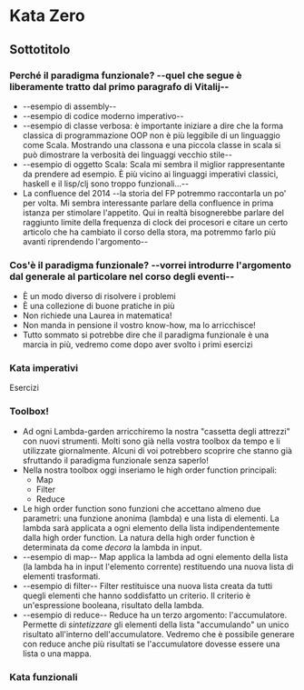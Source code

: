 Kata Zero 
=========
Sottotitolo 
-----------

### Perché il paradigma funzionale? --quel che segue è liberamente tratto dal primo paragrafo di Vitalij--  
* --esempio di assembly--
* --esempio di codice moderno imperativo--
* --esempio di classe verbosa: è importante iniziare a dire che la forma classica di programmazione OOP non è più leggibile di un linguaggio come Scala. Mostrando una classona e una piccola classe in scala si può dimostrare la verbosità dei linguaggi vecchio stile--
* --esempio di oggetto Scala: Scala mi sembra il miglior rappresentante da prendere ad esempio. È più vicino ai linguaggi imperativi classici, haskell e il lisp/clj sono troppo funzionali...--
* La confluence del 2014 --la storia del FP potremmo raccontarla un po' per volta. Mi sembra interessante parlare della confluence in prima istanza per stimolare l'appetito. Qui in realtà bisognerebbe parlare del raggiunto limite della frequenza di clock dei procesori e citare un certo articolo che ha cambiato il corso della stora, ma potremmo farlo più avanti riprendendo l'argomento--

### Cos'è il paradigma funzionale? --vorrei introdurre l'argomento dal generale al particolare nel corso degli eventi--
* È un modo diverso di risolvere i problemi 
* È una collezione di buone pratiche in più
* Non richiede una Laurea in matematica!
* Non manda in pensione il vostro know-how, ma lo arricchisce! 
* Tutto sommato si potrebbe dire che il paradigma funzionale è una marcia in più, vedremo come dopo aver svolto i primi esercizi

### Kata imperativi
Esercizi  

### Toolbox! 
* Ad ogni Lambda-garden arricchiremo la nostra "cassetta degli attrezzi" con nuovi strumenti. Molti sono già nella vostra toolbox da tempo e li utilizzate giornalmente. Alcuni di voi potrebbero scoprire che stanno già sfruttando il paradigma funzionale senza saperlo! 
* Nella nostra toolbox oggi inseriamo le high order function principali:
  * Map
  * Filter
  * Reduce
* Le high order function sono funzioni che accettano almeno due parametri: una funzione anonima (lambda) e una lista di elementi. La lambda sarà applicata a ogni elemento della lista indipendentemente dalla high order function. La natura della high order function è determinata da come *decora* la lambda in input. 
* --esempio di map-- Map applica la lambda ad ogni elemento della lista (la lambda ha in input l'elemento corrente) restituendo una nuova lista di elementi trasformati. 
* --esempio di filter-- Filter restituisce una nuova lista creata da tutti quegli elementi che hanno soddisfatto un criterio. Il criterio è un'espressione booleana, risultato della lambda. 
* --esempio di reduce-- Reduce ha un terzo argomento: l'accumulatore. Permette di *sintetizzare* gli elementi della lista "accumulando" un unico risultato all'interno dell'accumulatore. Vedremo che è possibile generare con reduce anche più risultati se l'accumulatore dovesse essere una lista o una mappa. 

### Kata funzionali


